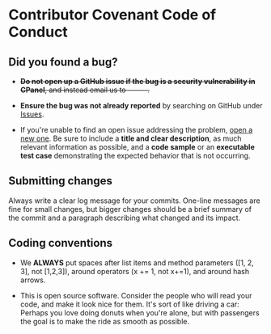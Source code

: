 # Contributor Covenant Code of Conduct

## Did you found a bug?
* ~~**Do not open up a GitHub issue if the bug is a security vulnerability
  in CPanel**, and instead email us to ------.~~ 
  
* **Ensure the bug was not already reported** by searching on GitHub under [Issues](https://github.com/CYDRIO/CydrioControlPanel_MTA/issues).

* If you're unable to find an open issue addressing the problem, [open a new one](https://github.com/CYDRIO/CydrioControlPanel_MTA/issues/new). Be sure to include a **title and clear description**, as much relevant information as possible, and a **code sample** or an **executable test case** demonstrating the expected behavior that is not occurring.

## Submitting changes

Always write a clear log message for your commits. One-line messages are fine for small changes, but bigger changes should be a brief summary of the commit and a paragraph describing what changed and its impact.

## Coding conventions

* We **ALWAYS** put spaces after list items and method parameters ([1, 2, 3], not [1,2,3]), around operators (x += 1, not x+=1), and around hash arrows.

* This is open source software. Consider the people who will read your code, and make it look nice for them. It's sort of like driving a car: Perhaps you love doing donuts when you're alone, but with passengers the goal is to make the ride as smooth as possible.
